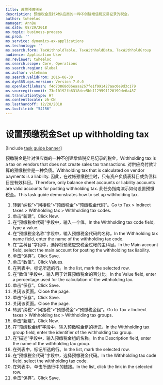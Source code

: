 ```yaml
---
title: 设置预缴税金
description: 预缴税金是针对供应商的一种不创建增值税交易记录的税金。
author: twheeloc
manager: AnnBe
ms.date: 08/29/2018
ms.topic: business-process
ms.prod: ''
ms.service: dynamics-ax-applications
ms.technology: ''
ms.search.form: TaxWithholdTable, TaxWithholdData, TaxWithholdGroup
audience: Application User
ms.reviewer: twheeloc
ms.search.scope: Core, Operations
ms.search.region: Global
ms.author: vstehman
ms.search.validFrom: 2016-06-30
ms.dyn365.ops.version: Version 7.0.0
ms.openlocfilehash: f4d73868d06eaaa267fe1f991427aac0e9d3c179
ms.sourcegitcommit: 73e10192fb6318dee5bb1129591120199de6a487
ms.translationtype: HT
ms.contentlocale: zh-CN
ms.lasthandoff: 12/20/2018
ms.locfileid: "54156"
---
```

# <a name="set-up-withholding-tax"></a><span data-ttu-id="1f41f-103">设置预缴税金</span><span class="sxs-lookup"><span data-stu-id="1f41f-103">Set up withholding tax</span></span>

[!include [task guide banner](../../includes/task-guide-banner.md)]

<span data-ttu-id="1f41f-104">预缴税金是针对供应商的一种不创建增值税交易记录的税金。</span><span class="sxs-lookup"><span data-stu-id="1f41f-104">Withholding tax is a tax on vendors that does not create sales tax transactions.</span></span> <span data-ttu-id="1f41f-105">对供应商付款计算的预缴税金是一种负债。</span><span class="sxs-lookup"><span data-stu-id="1f41f-105">Withholding tax that is calculated on vendor payments is a liability.</span></span> <span data-ttu-id="1f41f-106">因此，在过帐预缴税金时，只有资产负债表科目或负债科目是有效科目。</span><span class="sxs-lookup"><span data-stu-id="1f41f-106">Therefore, only balance sheet accounts or liability accounts are valid accounts for posting withholding tax.</span></span> <span data-ttu-id="1f41f-107">此任务指南演示如何设置预缴税金。</span><span class="sxs-lookup"><span data-stu-id="1f41f-107">This task guide demonstrates how to set up withholding tax.</span></span>

1. <span data-ttu-id="1f41f-108">转到“纳税”>“间接税”>“预缴税金”>“预缴税金代码”。</span><span class="sxs-lookup"><span data-stu-id="1f41f-108">Go to Tax > Indirect taxes > Withholding tax > Withholding tax codes.</span></span>
2. <span data-ttu-id="1f41f-109">单击“新建”。</span><span class="sxs-lookup"><span data-stu-id="1f41f-109">Click New.</span></span>
3. <span data-ttu-id="1f41f-110">在“预缴税金代码”字段中，输入一个值。</span><span class="sxs-lookup"><span data-stu-id="1f41f-110">In the Withholding tax code field, type a value.</span></span>
4. <span data-ttu-id="1f41f-111">在“预缴税金名称”字段中，输入预缴税金代码的名称。</span><span class="sxs-lookup"><span data-stu-id="1f41f-111">In the Withholding tax name field, enter the name of the withholding tax code.</span></span>
5. <span data-ttu-id="1f41f-112">在“主科目”字段中，选择将预缴应交税金过帐的主科目。</span><span class="sxs-lookup"><span data-stu-id="1f41f-112">In the Main account field, select the main account for posting the withholding tax liability.</span></span>
6. <span data-ttu-id="1f41f-113">单击“保存”。</span><span class="sxs-lookup"><span data-stu-id="1f41f-113">Click Save.</span></span>
7. <span data-ttu-id="1f41f-114">单击“数值”。</span><span class="sxs-lookup"><span data-stu-id="1f41f-114">Click Values.</span></span>
8. <span data-ttu-id="1f41f-115">在列表中，标记所选的行。</span><span class="sxs-lookup"><span data-stu-id="1f41f-115">In the list, mark the selected row.</span></span>
9. <span data-ttu-id="1f41f-116">在“数值”字段中，输入用于计算预缴税金的百分比。</span><span class="sxs-lookup"><span data-stu-id="1f41f-116">In the Value field, enter a percentage used for the calculation of the withholding tax.</span></span>
10. <span data-ttu-id="1f41f-117">单击“保存”。</span><span class="sxs-lookup"><span data-stu-id="1f41f-117">Click Save.</span></span>
11. <span data-ttu-id="1f41f-118">关闭该页面。</span><span class="sxs-lookup"><span data-stu-id="1f41f-118">Close the page.</span></span>
12. <span data-ttu-id="1f41f-119">单击“保存”。</span><span class="sxs-lookup"><span data-stu-id="1f41f-119">Click Save.</span></span>
13. <span data-ttu-id="1f41f-120">关闭该页面。</span><span class="sxs-lookup"><span data-stu-id="1f41f-120">Close the page.</span></span>
14. <span data-ttu-id="1f41f-121">转到“纳税”>“间接税”>“预缴税金”>“预缴税金组”。</span><span class="sxs-lookup"><span data-stu-id="1f41f-121">Go to Tax > Indirect taxes > Withholding tax > Withholding tax groups.</span></span>
15. <span data-ttu-id="1f41f-122">单击“新建”。</span><span class="sxs-lookup"><span data-stu-id="1f41f-122">Click New.</span></span>
16. <span data-ttu-id="1f41f-123">在“预缴税金组”字段中，输入预缴税金组的标识。</span><span class="sxs-lookup"><span data-stu-id="1f41f-123">In the Withholding tax group field, enter the identifier of the withholding tax group.</span></span>
17. <span data-ttu-id="1f41f-124">在“描述”字段中，输入预缴税金组的名称。</span><span class="sxs-lookup"><span data-stu-id="1f41f-124">In the Description field, enter the name of the withholding tax group.</span></span>
18. <span data-ttu-id="1f41f-125">在列表中，标记所选的行。</span><span class="sxs-lookup"><span data-stu-id="1f41f-125">In the list, mark the selected row.</span></span>
19. <span data-ttu-id="1f41f-126">在“预缴税金代码”字段中，选择预缴税金代码。</span><span class="sxs-lookup"><span data-stu-id="1f41f-126">In the Withholding tax code field, select the withholding tax code.</span></span>
20. <span data-ttu-id="1f41f-127">在列表中，单击所选行中的链接。</span><span class="sxs-lookup"><span data-stu-id="1f41f-127">In the list, click the link in the selected row.</span></span>
21. <span data-ttu-id="1f41f-128">单击“保存”。</span><span class="sxs-lookup"><span data-stu-id="1f41f-128">Click Save.</span></span>

